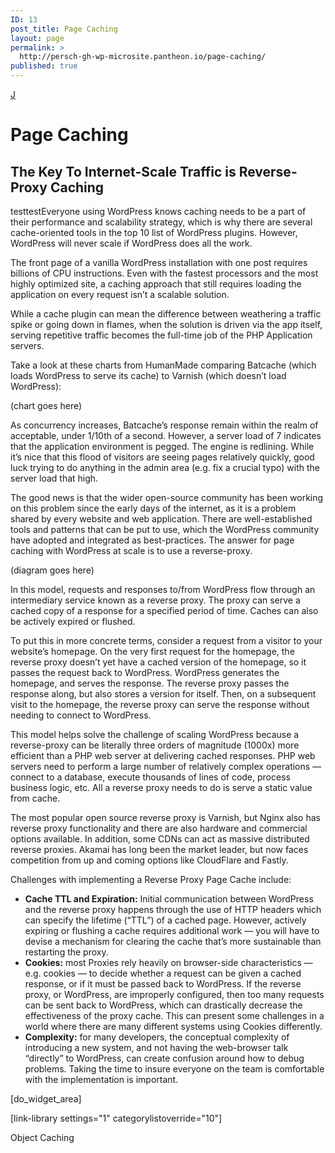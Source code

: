 ```yaml
---
ID: 13
post_title: Page Caching
layout: page
permalink: >
  http://persch-gh-wp-microsite.pantheon.io/page-caching/
published: true
---
```

<a class="loopback" href="/elastic-architecture/">J</a>

# Page Caching

## The Key To Internet-Scale Traffic is Reverse-Proxy Caching

testtestEveryone using WordPress knows caching needs to be a part of their performance and scalability strategy, which is why there are several cache-oriented tools in the top 10 list of WordPress plugins. However, WordPress will never scale if WordPress does all the work.

The front page of a vanilla WordPress installation with one post requires billions of CPU instructions. Even with the fastest processors and the most highly optimized site, a caching approach that still requires loading the application on every request isn’t a scalable solution.

While a cache plugin can mean the difference between weathering a traffic spike or going down in flames, when the solution is driven via the app itself, serving repetitive traffic becomes the full-time job of the PHP Application servers.

Take a look at these charts from HumanMade comparing Batcache (which loads WordPress to serve its cache) to Varnish (which doesn’t load WordPress):

(chart goes here)

As concurrency increases, Batcache’s response remain within the realm of acceptable, under 1/10th of a second. However, a server load of 7 indicates that the application environment is pegged. The engine is redlining. While it’s nice that this flood of visitors are seeing pages relatively quickly, good luck trying to do anything in the admin area (e.g. fix a crucial typo) with the server load that high.

The good news is that the wider open-source community has been working on this problem since the early days of the internet, as it is a problem shared by every website and web application. There are well-established tools and patterns that can be put to use, which the WordPress community have adopted and integrated as best-practices. The answer for page caching with WordPress at scale is to use a reverse-proxy.

(diagram goes here)

In this model, requests and responses to/from WordPress flow through an intermediary service known as a reverse proxy. The proxy can serve a cached copy of a response for a specified period of time. Caches can also be actively expired or flushed.

To put this in more concrete terms, consider a request from a visitor to your website’s homepage. On the very first request for the homepage, the reverse proxy doesn’t yet have a cached version of the homepage, so it passes the request back to WordPress. WordPress generates the homepage, and serves the response. The reverse proxy passes the response along, but also stores a version for itself. Then, on a subsequent visit to the homepage, the reverse proxy can serve the response without needing to connect to WordPress.

This model helps solve the challenge of scaling WordPress because a reverse-proxy can be literally three orders of magnitude (1000x) more efficient than a PHP web server at delivering cached responses. PHP web servers need to perform a large number of relatively complex operations — connect to a database, execute thousands of lines of code, process business logic, etc. All a reverse proxy needs to do is serve a static value from cache.

The most popular open source reverse proxy is Varnish, but Nginx also has reverse proxy functionality and there are also hardware and commercial options available. In addition, some CDNs can act as massive distributed reverse proxies. Akamai has long been the market leader, but now faces competition from up and coming options like CloudFlare and Fastly.

Challenges with implementing a Reverse Proxy Page Cache include:

*   **Cache TTL and Expiration:** Initial communication between WordPress and the reverse proxy happens through the use of HTTP headers which can specify the lifetime (“TTL”) of a cached page. However, actively expiring or flushing a cache requires additional work — you will have to devise a mechanism for clearing the cache that’s more sustainable than restarting the proxy.
*   **Cookies:** most Proxies rely heavily on browser-side characteristics — e.g. cookies — to decide whether a request can be given a cached response, or if it must be passed back to WordPress. If the reverse proxy, or WordPress, are improperly configured, then too many requests can be sent back to WordPress, which can drastically decrease the effectiveness of the proxy cache. This can present some challenges in a world where there are many different systems using Cookies differently.
*   **Complexity:** for many developers, the conceptual complexity of introducing a new system, and not having the web-browser talk “directly” to WordPress, can create confusion around how to debug problems. Taking the time to insure everyone on the team is comfortable with the implementation is important. 

[do_widget_area]

[link-library settings="1" categorylistoverride="10"]

<a class="loopnext" href="/object-caching/"><i class="fa fa-angle-down"></i></a>

<div class="pageloop" id="id16">
  <div>
    Object Caching
  </div>
</div>
